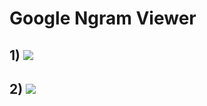 # Google Ngram Viewer
## 1) ![](https://pp.userapi.com/c846520/v846520108/1b60f/6-DpDA0FmQY.jpg)
## 2) ![](https://pp.userapi.com/c844616/v844616815/1f807/T7f6M9eeuOQ.jpg)
